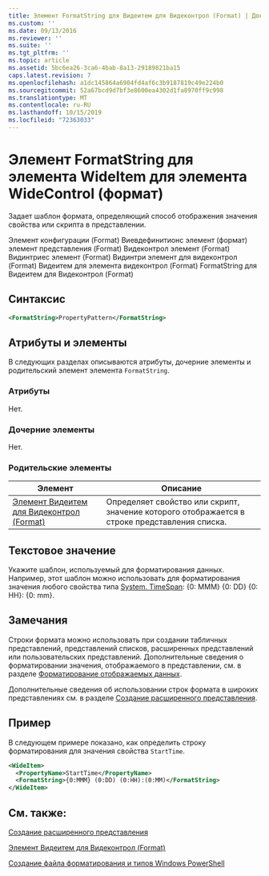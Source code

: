 ```yaml
---
title: Элемент FormatString для Видеитем для Видеконтрол (Format) | Документация Майкрософт
ms.custom: ''
ms.date: 09/13/2016
ms.reviewer: ''
ms.suite: ''
ms.tgt_pltfrm: ''
ms.topic: article
ms.assetid: 5bc6ea26-3ca6-4bab-8a13-29189821ba15
caps.latest.revision: 7
ms.openlocfilehash: a1dc145864a6904fd4af6c3b9187819c49e224b0
ms.sourcegitcommit: 52a67bcd9d7bf3e8600ea4302d1fa8970ff9c998
ms.translationtype: MT
ms.contentlocale: ru-RU
ms.lasthandoff: 10/15/2019
ms.locfileid: "72363033"
---
```

# <a name="formatstring-element-for-wideitem-for-widecontrol-format"></a>Элемент FormatString для элемента WideItem для элемента WideControl (формат)

Задает шаблон формата, определяющий способ отображения значения свойства или скрипта в представлении.

Элемент конфигурации (Format) Виевдефинитионс элемент (формат) элемент представления (Format) Видеконтрол элемент (Format) Видинтриес элемент (Format) Видинтри элемент для видеконтрол (Format) Видеитем для элемента видеконтрол (Format) FormatString для Видеитем для Видеконтрол (Format)

## <a name="syntax"></a>Синтаксис

```xml
<FormatString>PropertyPattern</FormatString>
```

## <a name="attributes-and-elements"></a>Атрибуты и элементы

В следующих разделах описываются атрибуты, дочерние элементы и родительский элемент элемента `FormatString`.

### <a name="attributes"></a>Атрибуты

Нет.

### <a name="child-elements"></a>Дочерние элементы

Нет.

### <a name="parent-elements"></a>Родительские элементы

|Элемент|Описание|
|-------------|-----------------|
|[Элемент Видеитем для Видеконтрол (Format)](./wideitem-element-for-widecontrol-format.md)|Определяет свойство или скрипт, значение которого отображается в строке представления списка.|

## <a name="text-value"></a>Текстовое значение

Укажите шаблон, используемый для форматирования данных. Например, этот шаблон можно использовать для форматирования значения любого свойства типа [System. TimeSpan](/dotnet/api/System.TimeSpan): {0: MMM} {0: DD} {0: HH}: {0: mm}.

## <a name="remarks"></a>Замечания

Строки формата можно использовать при создании табличных представлений, представлений списков, расширенных представлений или пользовательских представлений. Дополнительные сведения о форматировании значения, отображаемого в представлении, см. в разделе [Форматирование отображаемых данных](./formatting-displayed-data.md).

Дополнительные сведения об использовании строк формата в широких представлениях см. в разделе [Создание расширенного представления](./creating-a-wide-view.md).

## <a name="example"></a>Пример

В следующем примере показано, как определить строку форматирования для значения свойства `StartTime`.

```xml
<WideItem>
  <PropertyName>StartTime</PropertyName>
  <FormatString>{0:MMM} (0:DD) (0:HH):(0:MM)</FormatString>
</WideItem>
```

## <a name="see-also"></a>См. также:

[Создание расширенного представления](./creating-a-wide-view.md)

[Элемент Видеитем для Видеконтрол (Format)](./wideitem-element-for-widecontrol-format.md)

[Создание файла форматирования и типов Windows PowerShell](./writing-a-powershell-formatting-file.md)
